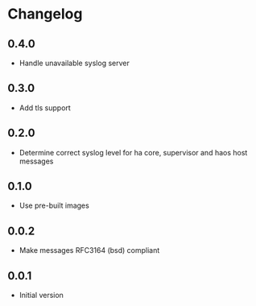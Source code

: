 # Changelog

## 0.4.0

- Handle unavailable syslog server

## 0.3.0

- Add tls support

## 0.2.0

- Determine correct syslog level for ha core, supervisor and haos host messages

## 0.1.0

- Use pre-built images

## 0.0.2

- Make messages RFC3164 (bsd) compliant

## 0.0.1

- Initial version
